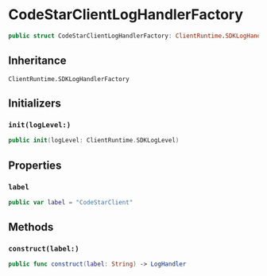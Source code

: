 # CodeStarClientLogHandlerFactory

``` swift
public struct CodeStarClientLogHandlerFactory: ClientRuntime.SDKLogHandlerFactory 
```

## Inheritance

`ClientRuntime.SDKLogHandlerFactory`

## Initializers

### `init(logLevel:)`

``` swift
public init(logLevel: ClientRuntime.SDKLogLevel) 
```

## Properties

### `label`

``` swift
public var label = "CodeStarClient"
```

## Methods

### `construct(label:)`

``` swift
public func construct(label: String) -> LogHandler 
```
